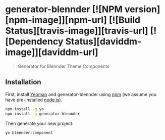 # generator-blennder [![NPM version][npm-image]][npm-url] [![Build Status][travis-image]][travis-url] [![Dependency Status][daviddm-image]][daviddm-url]
> Generator for Blennder Theme Components

## Installation

First, install [Yeoman](http://yeoman.io) and generator-blennder using [npm](https://www.npmjs.com/) (we assume you have pre-installed [node.js](https://nodejs.org/)).

```bash
npm install -g yo
npm install -g generator-blennder
```

Then generate your new project:

```bash
yo blennder:component
```
